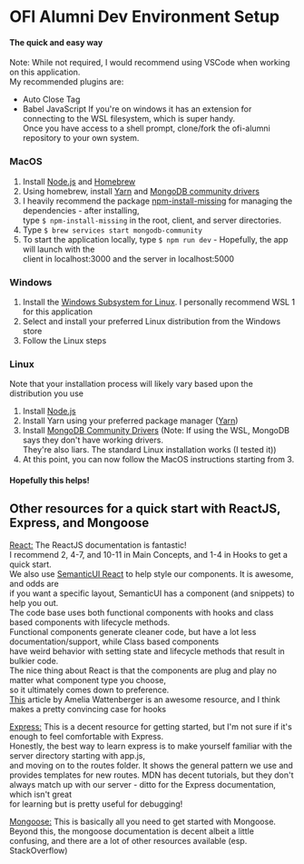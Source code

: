 # OFI Alumni Dev Environment Setup
#### The quick and easy way

Note: While not required, I would recommend using VSCode when working on this application.  
My recommended plugins are:
- Auto Close Tag
- Babel JavaScript
If you're on windows it has an extension for connecting to the WSL filesystem, which is super handy.  
Once you have access to a shell prompt, clone/fork the ofi-alumni repository to your own system.  

### MacOS
1. Install [Node.js](https://nodejs.org/en/download/) and [Homebrew](https://brew.sh/)
2. Using homebrew, install [Yarn](https://classic.yarnpkg.com/en/docs/install/#mac-stable) and [MongoDB community drivers](https://docs.mongodb.com/manual/tutorial/install-mongodb-on-os-x/)
3. I heavily recommend the package [npm-install-missing](https://www.npmjs.com/package/npm-install-missing) for managing the dependencies - after installing,   
type `$ npm-install-missing` in the root, client, and server directories.
4. Type `$ brew services start mongodb-community`
5. To start the application locally, type `$ npm run dev` - Hopefully, the app will launch with the  
client in localhost:3000 and the server in localhost:5000

### Windows
1. Install the [Windows Subsystem for Linux](https://docs.microsoft.com/en-us/windows/wsl/install-win10). I personally recommend WSL 1 for this application
2. Select and install your preferred Linux distribution from the Windows store
3. Follow the Linux steps

### Linux
Note that your installation process will likely vary based upon the distribution you use
1. Install [Node.js](https://nodejs.org/en/download/package-manager/)
2. Install Yarn using your preferred package manager ([Yarn](https://classic.yarnpkg.com/en/docs/install/#mac-stable))
3. Install [MongoDB Community Drivers](https://docs.mongodb.com/manual/administration/install-on-linux/) (Note: If using the WSL, MongoDB says they don't have working drivers.  
They're also liars. The standard Linux installation works (I tested it))
4. At this point, you can now follow the MacOS instructions starting from 3.

#### Hopefully this helps!

## Other resources for a quick start with ReactJS, Express, and Mongoose
[React:](https://reactjs.org/docs/introducing-jsx.html) The ReactJS documentation is fantastic!  
I recommend 2, 4-7, and 10-11 in Main Concepts, and 1-4 in Hooks to get a quick start.  
We also use [SemanticUI React](https://react.semantic-ui.com/) to help style our components. It is awesome, and odds are  
if you want a specific layout, SemanticUI has a component (and snippets) to help you out.  
The code base uses both functional components with hooks and class based components with lifecycle methods.  
Functional components generate cleaner code, but have a lot less documentation/support, while Class based components  
have weird behavior with setting state and lifecycle methods that result in bulkier code.  
The nice thing about React is that the components are plug and play no matter what component type you choose,  
so it ultimately comes down to preference.  
[This](https://wattenberger.com/blog/react-hooks) article by Amelia Wattenberger is an awesome resource, and I think makes
a pretty convincing case for hooks

[Express:](https://itnext.io/getting-started-with-express-js-for-the-impatient-9177fc0e1b49) This is a decent resource for getting started, but I'm not sure if it's enough to feel comfortable with Express.  
Honestly, the best way to learn express is to make yourself familiar with the server directory starting with app.js,  
and moving on to the routes folder. It shows the general pattern we use and provides templates for new routes.
MDN has decent tutorials, but they don't always match up with our server - ditto for the Express documentation, which isn't great  
for learning but is pretty useful for debugging!

[Mongoose:](https://developer.mozilla.org/en-US/docs/Learn/Server-side/Express_Nodejs/mongoose) This is basically all you need to get started with Mongoose.
Beyond this, the mongoose documentation is decent albeit a little confusing, and there are a lot of other resources available (esp. StackOverflow)
